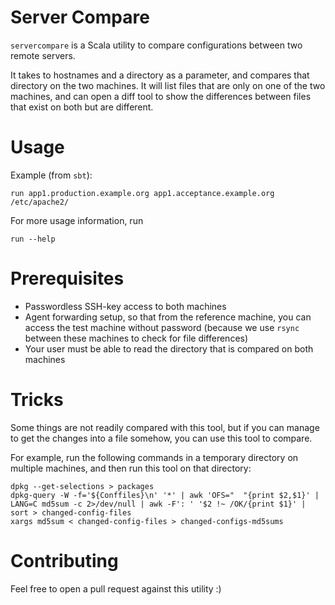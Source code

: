 Server Compare
==============

`servercompare` is a Scala utility to compare configurations between two remote servers.

It takes to hostnames and a directory as a parameter, and compares that directory on the two machines. It will list files that are only on one of the two machines, and can open a diff tool to show the differences between files that exist on both but are different.

Usage
=====

Example (from `sbt`):

    run app1.production.example.org app1.acceptance.example.org /etc/apache2/
    
For more usage information, run

    run --help
    
Prerequisites
=============

* Passwordless SSH-key access to both machines
* Agent forwarding setup, so that from the reference machine, you can access the test machine without password (because we use `rsync` between these machines to check for file differences)
* Your user must be able to read the directory that is compared on both machines

Tricks
======

Some things are not readily compared with this tool, but if you can manage to get the changes into a file somehow, you can use this tool to compare.

For example, run the following commands in a temporary directory on multiple machines, and then run this tool on that directory:

    dpkg --get-selections > packages
    dpkg-query -W -f='${Conffiles}\n' '*' | awk 'OFS="  "{print $2,$1}' | LANG=C md5sum -c 2>/dev/null | awk -F': ' '$2 !~ /OK/{print $1}' | sort > changed-config-files 
    xargs md5sum < changed-config-files > changed-configs-md5sums



Contributing
============

Feel free to open a pull request against this utility :)


